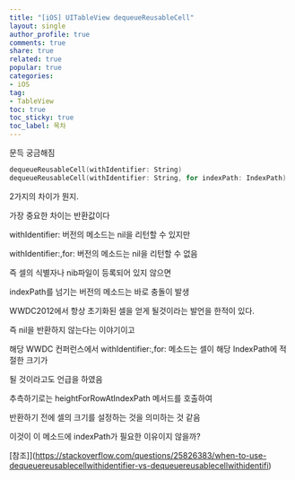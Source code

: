 ```yaml
---
title: "[iOS] UITableView dequeueReusableCell"
layout: single
author_profile: true
comments: true
share: true
related: true
popular: true
categories:
- iOS
tag:
- TableView
toc: true
toc_sticky: true
toc_label: 목차
---
```


문득 궁금해짐

```swift
dequeueReusableCell(withIdentifier: String)
dequeueReusableCell(withIdentifier: String, for indexPath: IndexPath)

```

2가지의 차이가 뭔지.

가장 중요한 차이는 반환값이다

withIdentifier: 버전의 메소드는 nil을 리턴할 수 있지만

withIdentifier:,for: 버전의 메소드는 nil을 리턴할 수 없음

즉  셀의 식별자나 nib파일이 등록되어 있지 않으면

indexPath를 넘기는 버전의 메소드는 바로 충돌이 발생

WWDC2012에서 항상 초기화된 셀을 얻게 될것이라는 발언을 한적이 있다.

즉 nil을 반환하지 않는다는 이야기이고

해당 WWDC 컨퍼런스에서 withIdentifier:,for: 메소드는 셀이 해당 IndexPath에 적절한 크기가

될 것이라고도 언급을 하였음

추측하기로는 heightForRowAtIndexPath 메서드를 호출하여

반환하기 전에 셀의 크기를 설정하는 것을 의미하는 것 같음

이것이 이 메소드에 indexPath가 필요한 이유이지 않을까?

[참조]](https://stackoverflow.com/questions/25826383/when-to-use-dequeuereusablecellwithidentifier-vs-dequeuereusablecellwithidentifi)
